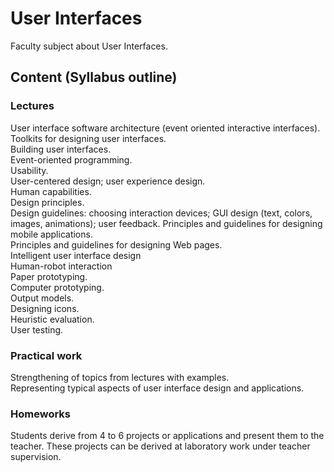 # User Interfaces
Faculty subject about User Interfaces.
## Content (Syllabus outline)
### Lectures
User interface software architecture (event oriented
interactive interfaces).  
Toolkits for designing user interfaces.  
Building user interfaces.  
Event-oriented programming.  
Usability.  
User-centered design; user experience design.  
Human capabilities.  
Design principles.  
Design guidelines: choosing interaction devices; GUI
design (text, colors, images, animations); user feedback.
Principles and guidelines for designing mobile
applications.  
Principles and guidelines for designing Web pages.  
Intelligent user interface design  
Human-robot interaction  
Paper prototyping.  
Computer prototyping.  
Output models.  
Designing icons.  
Heuristic evaluation.  
User testing.  
### Practical work
Strengthening of topics from lectures with examples.  
Representing typical aspects of user interface design
and applications.  
### Homeworks
Students derive from 4 to 6 projects or applications and
present them to the teacher. These projects can be
derived at laboratory work under teacher supervision.
